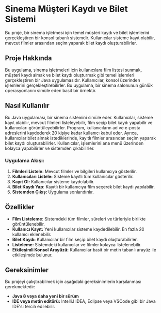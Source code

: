 # Sinema Müşteri Kaydı ve Bilet Sistemi

Bu proje, bir sinema işletmesi için temel müşteri kaydı ve bilet işlemlerini gerçekleştiren bir konsol tabanlı sistemdir. Kullanıcılar sisteme kayıt olabilir, mevcut filmler arasından seçim yaparak bilet kaydı oluşturabilirler.

## Proje Hakkında

Bu uygulama, sinema işletmeleri için kullanıcılara film listesi sunmak, müşteri kaydı almak ve bilet kaydı oluşturmak gibi temel işlemleri gerçekleştiren bir Java uygulamasıdır. Kullanıcılar, konsol üzerinden işlemlerini gerçekleştirebilirler. Bu uygulama, bir sinema salonunun günlük operasyonlarını simüle eden basit bir örnektir.

## Nasıl Kullanılır
Bu Java uygulaması, bir sinema sistemini simüle eder. Kullanıcılar, sisteme kayıt olabilir, mevcut filmleri listeleyebilir, film seçip bilet kaydı yapabilir ve kullanıcıları görüntüleyebilirler. Program, kullanıcıların ad ve e-posta adreslerini kaydederek 20 kişiye kadar kullanıcı kabul eder. Ayrıca, kullanıcılar bilet almak istediklerinde, kayıtlı filmler arasından seçim yaparak bilet kaydı oluşturabilirler. Kullanıcılar, işlemlerini ana menü üzerinden kolayca yapabilirler ve sistemden çıkabilirler.

### Uygulama Akışı:
1. **Filmleri Listele:** Mevcut filmler ve bilgileri kullanıcıya gösterilir.
2. **Kullanıcıları Listele:** Sisteme kayıtlı tüm kullanıcılar gösterilir.
3. **Kayıt Ol:** Kullanıcılar sisteme kaydolabilir.
4. **Bilet Kaydı Yap:** Kayıtlı bir kullanıcıya film seçerek bilet kaydı yapılabilir.
5. **Sistemden Çıkış:** Uygulama sonlandırılır.

## Özellikler

- **Film Listeleme:** Sistemdeki tüm filmler, süreleri ve türleriyle birlikte görüntülenebilir.
- **Kullanıcı Kayıt:** Yeni kullanıcılar sisteme kaydedilebilir. En fazla 20 kullanıcı eklenebilir.
- **Bilet Kaydı:** Kullanıcılar bir film seçip bilet kaydı oluşturabilirler.
- **Listeleme:** Sistemdeki kullanıcılar ve filmler kolayca listelenebilir.
- **Etkileşimli Konsol Arayüzü:** Kullanıcılar basit bir metin tabanlı arayüz ile etkileşimde bulunur.

## Gereksinimler

Bu projeyi çalıştırabilmek için aşağıdaki gereksinimlerin karşılanması gerekmektedir:
- **Java 8 veya daha yeni bir sürüm**
- **IDE veya metin editörü:** IntelliJ IDEA, Eclipse veya VSCode gibi bir Java IDE'si tercih edilebilir.

